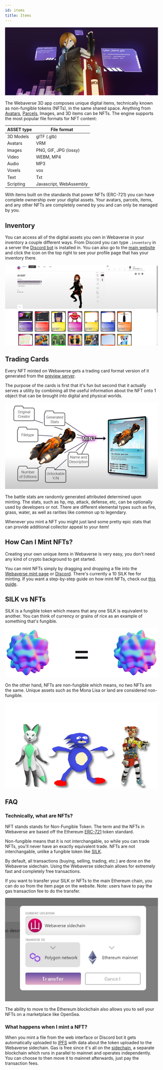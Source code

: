 ```yaml
---
id: items 
title: Items 
---
```

![NFTs in the same space](/img/nft_items.jpg)

The Webaverse 3D app composes unique digital items, technically known as non-fungible tokens (NFTs), in the same shared space. Anything from [Avatars](./avatars), [Parcels](./parcels), Images, and 3D items can be NFTs. The engine supports the most popular file formats for NFT content:

| ASSET type  | File format |
| ----------- | ----------- |
| 3D Models   | glTF (.glb) |
| Avatars     | VRM         |
| Images      | PNG, GIF, JPG (lossy)  |
| Video       | WEBM, MP4   |
| Audio       | MP3         |
| Voxels      | vox         |
| Text        | Txt         |
| Scripting   | Javascript, WebAssembly  |



With items built on the standards that power NFTs (ERC-721) you can have complete ownership over your digital assets. Your avatars, parcels, items, and any other NFTs are completely owned by you and can only be managed by you.

## Inventory

You can access all of the digital assets you own in Webaverse in your inventory a couple different ways. From Discord you can type `.inventory` in a server the [Discord bot](https://webaverse.com/discordbot) is installed in. You can also go to the [main website](https://webaverse.com/) and click the icon on the top right to see your profile page that has your inventory there.
  
![profile inventory](/img/inventory.jpg)

## Trading Cards

Every NFT minted on Webaverse gets a trading card format version of it generated from the [preview server](/docs/developer/architecture#preview-flow).

The purpose of the cards is first that it's fun but second that it actually serves a utility by combining all the useful information about the NFT onto 1 object that can be brought into digital and physical worlds.

![](/img/cards2.jpg)

The battle stats are randomly generated attributed determined upon minting. The stats, such as hp, mp, attack, defense, etc, can be optionally used by developers or not. There are different elemental types such as fire, grass, water, as well as rarities like common up to legendary.

Whenever you mint a NFT you might just land some pretty epic stats that can provide additional collector appeal to your item!


## How Can I Mint NFTs?

Creating your own unique items in Webaverse is very easy, you don't need any kind of crypto background to get started.

You can mint NFTs simply by dragging and dropping a file into the [Webaverse mint page](https://webaverse.com/mint) or [Discord](https://discord.gg/R5wqYhvv53). There's currently a 10 SILK fee for minting. If you want a step-by-step guide on how mint NFTs, check out [this guide](../create/mint).



## SILK vs NFTs

SILK is a fungible token which means that any one SILK is equivalent to another. You can think of currency or grains of rice as an example of something that's fungible.
  
![fungible token example](/img/equalft.png)
  
On the other hand, NFTs are non-fungible which means, no two NFTs are the same. Unique assets such as the Mona Lisa or land are considered non-fungible. 
  
![non-fungible token example](/img/nftsexample.png)

## FAQ


### Technically, what are NFTs?

NFT stands stands for Non-Fungible Token. The term and the NFTs in Webaverse are based off the Ethereum [ERC-721](https://eips.ethereum.org/EIPS/eip-721) token standard.

Non-fungible means that it is not interchangable, so while you can trade NFTs, you'll never have an exactly equivalent trade. NFTs are not interchangable, unlike a fungible token like [SILK](./silk).

By default, all transactions (buying, selling, trading, etc.) are done on the Webaverse sidechain. Using the Webaverse sidechain allows for extremely fast and completely free transactions.

If you want to transfer your SILK or NFTs to the main Ethereum chain, you can do so from the item page on the website. Note: users have to pay the gas transaction fee to do the transfer.

![Transfer to mainnet](/img/xfer_chain.jpg)

The ability to move to the Ethereum blockchain also allows you to sell your NFTs on a marketplace like OpenSea.

### What happens when I mint a NFT?

When you mint a file from the web interface or Discord bot it gets automatically uploaded to [IPFS](https://ipfs.io/) with data about the token uploaded to the Webaverse sidechain. Gas is free since it's all on the [sidechain](https://ethereum.org/en/developers/docs/layer-2-scaling/#sidechains), a separate blockchain which runs in parallel to mainnet and operates independently. You can choose to then move it to mainnet afterwards, just pay the transaction fees.